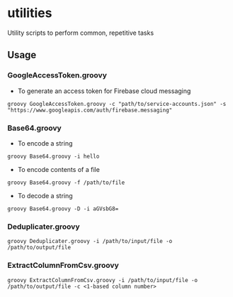# utilities
Utility scripts to perform common, repetitive tasks

## Usage
### GoogleAccessToken.groovy
- To generate an access token for Firebase cloud messaging

```
groovy GoogleAccessToken.groovy -c "path/to/service-accounts.json" -s "https://www.googleapis.com/auth/firebase.messaging"
```

### Base64.groovy
- To encode a string
```
groovy Base64.groovy -i hello
```

- To encode contents of a file
```
groovy Base64.groovy -f /path/to/file
```

- To decode a string
```
groovy Base64.groovy -D -i aGVsbG8=
```

### Deduplicater.groovy
```
groovy Deduplicater.groovy -i /path/to/input/file -o /path/to/output/file
```

### ExtractColumnFromCsv.groovy
```
groovy ExtractColumnFromCsv.groovy -i /path/to/input/file -o /path/to/output/file -c <1-based column number>
```